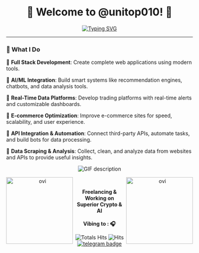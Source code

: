 <h1 align="center" title="...and I'm happy to see you here :)">👋 Welcome to @unitop010! 👋</a></h1>

<div align="center">
  <a href="https://git.io/typing-svg"><img src="https://readme-typing-svg.demolab.com?font=Comic+Sans+MS&size=30&pause=1000&center=true&width=720&lines=Senior+Software+Engineer;Over+9+years+of+Exp+in+Full+Stack+Development" alt="Typing SVG" /></a>
</div>
<hr></hr>
<h3>📌 What I Do </h3>

🌱 **Full Stack Development**: Create complete web applications using modern tools.


🌱 **AI/ML Integration**: Build smart systems like recommendation engines, chatbots, and data analysis tools.

🌱 **Real-Time Data Platforms**: Develop trading platforms with real-time alerts and customizable dashboards.

🌱 **E-commerce Optimization**: Improve e-commerce sites for speed, scalability, and user experience.

🌱 **API Integration & Automation**: Connect third-party APIs, automate tasks, and build bots for data processing.

🌱 **Data Scraping & Analysis**: Collect, clean, and analyze data from websites and APIs to provide useful insights.
<br/>
<div align="center">
  <picture>
    <source media="(prefers-color-scheme: dark)" srcset="./Skills_Animation_Dark.gif">
    <source media="(prefers-color-scheme: light)" srcset="./Skills_Animation_White.gif">
    <img align="center" alt="GIF description" src="./Skills_Animation_White.gif">
  </picture>
</div>
<div align="center">
  <p><img height=180 align="left" src="https://github-readme-stats.vercel.app/api?username=unitop010&show_icons=true&locale=en&theme=chartreuse-dark" alt="ovi" /></p>
  <p><img height=180 align="right" src="https://github-readme-stats.vercel.app/api/top-langs?username=unitop010&show_icons=true&locale=en&layout=compact&theme=chartreuse-dark" alt="ovi" /></p>
</div>

</br>

<div align="center" width="50">

<p><strong>
  Freelancing & Working on Superior Crypto & AI
  <br><br> 
  Vibing to : 🎧  
</strong></p>

![Totals Hits](https://komarev.com/ghpvc/?username=unitop010&style=flat&color=orange&label=PROFILE+VIEWS)
![Hits](https://hits.seeyoufarm.com/api/count/incr/badge.svg?url=https%3A%2F%2Fgithub.com%2Funitop010&count_bg=%2379C83D&title_bg=%23555555&icon=mediafire.svg&icon_color=%23E7E7E7&title=HITS&edge_flat=false)
[![telegram badge](https://img.shields.io/badge/TOP-grey?style=flat&logo=telegram)](https://t.me/unitop010) <br>
</div>
